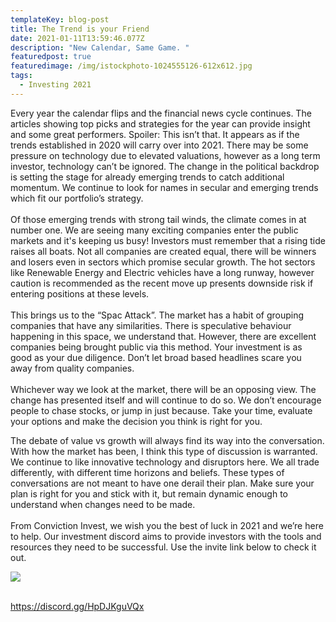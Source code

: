 ```yaml
---
templateKey: blog-post
title: The Trend is your Friend
date: 2021-01-11T13:59:46.077Z
description: "New Calendar, Same Game. "
featuredpost: true
featuredimage: /img/istockphoto-1024555126-612x612.jpg
tags:
  - Investing 2021
---
```

Every year the calendar flips and the financial news cycle continues. The articles showing top picks and strategies for the year can provide insight and some great performers. Spoiler: This isn’t that. It appears as if the trends established in 2020 will carry over into 2021. There may be some pressure on technology due to elevated valuations, however as a long term investor, technology can’t be ignored. The change in the political backdrop is setting the stage for already emerging trends to catch additional momentum. We continue to look for names in secular and emerging trends which fit our portfolio’s strategy.\
\
Of those emerging trends with strong tail winds, the climate comes in at number one. We are seeing many exciting companies enter the public markets and it's keeping us busy! Investors must remember that a rising tide raises all boats. Not all companies are created equal, there will be winners and losers even in sectors which promise secular growth. The hot sectors like Renewable Energy and Electric vehicles have a long runway, however caution is recommended as the recent move up presents downside risk if entering positions at these levels.\
\
This brings us to the “Spac Attack”. The market has a habit of grouping companies that have any similarities. There is speculative behaviour happening in this space, we understand that. However, there are excellent companies being brought public via this method. Your investment is as good as your due diligence. Don’t let broad based headlines scare you away from quality companies.\
\
Whichever way we look at the market, there will be an opposing view. The change has presented itself and will continue to do so. We don’t encourage people to chase stocks, or jump in just because. Take your time, evaluate your options and make the decision you think is right for you.

The debate of value vs growth will always find its way into the conversation. With how the market has been, I think this type of discussion is warranted. We continue to like innovative technology and disruptors here. We all trade differently, with different time horizons and beliefs. These types of conversations are not meant to have one derail their plan. Make sure your plan is right for you and stick with it, but remain dynamic enough to understand when changes need to be made.\
\
From Conviction Invest, we wish you the best of luck in 2021 and we’re here to help. Our investment discord aims to provide investors with the tools and resources they need to be successful. Use the invite link below to check it out.

![](/img/11d6cbf2-9c11-4b54-ad61-550891620834_200x200.png)

\
<https://discord.gg/HpDJKguVQx>